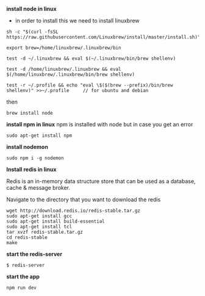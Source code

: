 **install node in linux**
- in order to install this we  need to install linuxbrew

```
sh -c "$(curl -fsSL https://raw.githubusercontent.com/Linuxbrew/install/master/install.sh)"

export brew=/home/linuxbrew/.linuxbrew/bin

test -d ~/.linuxbrew && eval $(~/.linuxbrew/bin/brew shellenv)

test -d /home/linuxbrew/.linuxbrew && eval $(/home/linuxbrew/.linuxbrew/bin/brew shellenv)

test -r ~/.profile && echo "eval \$($(brew --prefix)/bin/brew shellenv)" >>~/.profile     // for ubuntu and debian
```

then
```
brew install node
```

**install npm in linux**
npm is installed with node but in case you get an error

```
sudo apt-get install npm
```

**install nodemon**
```
sudo npm i -g nodemon
```

**Install redis in linux**

Redis is an in-memory data structure store that can be used as a database, cache & message broker.

Navigate to the directory that you want to download the redis
``` 
wget http://download.redis.io/redis-stable.tar.gz
sudo apt-get install gcc
sudo apt-get install build-essential
sudo apt-get install tcl
tar xvzf redis-stable.tar.gz
cd redis-stable
make

```

**start the redis-server**

``` 
$ redis-server

```

**start the app**


```
npm run dev
```
